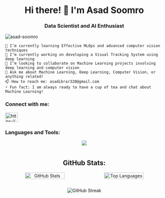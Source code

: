 <h1 align="center">Hi there! 👋 I'm Asad Soomro</h1>
<h3 align="center">Data Scientist and AI Enthusiast</h3>
<p align="left"> <img src="https://komarev.com/ghpvc/?username=asad-soomro&label=Profile%20views&color=0e75b6&style=flat" alt="asad-soomro" /> </p>

    🌱 I’m currently learning Effective MLOps and advanced computer vision techniques
    🔭 I’m currently working on developing a Visual Tracking System using deep learning
    👯 I’m looking to collaborate on Machine Learning projects involving deep learning and computer vision
    💬 Ask me about Machine Learning, Deep Learning, Computer Vision, or anything related!
    📫 How to reach me: asadibrar320@gmail.com
    ⚡ Fun fact: I am always ready to have a cup of tea and chat about Machine Learning!

<h3 align="left">Connect with me:</h3>
<p align="left">
<a href="https://linkedin.com/in/https://www.linkedin.com/in/asadsoomro00/" target="_blank"><img align="center" src="https://raw.githubusercontent.com/rahuldkjain/github-profile-readme-generator/master/src/images/icons/Social/linked-in-alt.svg" alt="https://www.linkedin.com/in/asadsoomro00/" height="30" width="40" /></a>
</p>
<h3 align="left">Languages and Tools:</h3>
<p align="center">
  <a href="https://skillicons.dev">
    <img src="https://skillicons.dev/icons?i=py,pytorch,tensorflow,scikit-learn,opencv,bash,github,cpp,docker,js,unity&perline=5" />
  </a>
</p>
<div style="display:flex; justify-content:center; align-items:center">
  <div style="flex:1">
    <h2 align="center">GitHub Stats:</h2>
    <p align="center" style="display:flex; justify-content:center">
      <img src="https://github-readme-stats.vercel.app/api?username=asad-soomro&show_icons=true&locale=en&theme=vue-dark" style="width:50%" alt="GitHub Stats" />
      <img src="https://github-readme-stats.vercel.app/api/top-langs?username=asad-soomro&show_icons=true&locale=en&layout=compact&theme=vue-dark" style="width:50%" alt="Top Languages" />
    </p>
  </div>
</div>

<p align="center">
  <img src="https://github-readme-streak-stats.herokuapp.com/?user=asad-soomro&show_icons=true&locale=en&layout=compact&theme=vue-dark" alt="GitHub Streak" />
</p>

